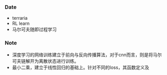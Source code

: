 ### Date
- terraria
- RL learn
- 马尔可夫随即过程学习

### Note
- 深度学习的网络训练建立于前向与反向传播算法，对于cnn而言，则是将马尔可夫链解开为离散状态进行训练。
- 最小二乘，建立于线性回归的基础上。针对不同的loss，其函数定义及




